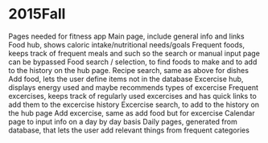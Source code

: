 # 2015Fall

Pages needed for fitness app
Main page, include general info and links
Food hub, shows caloric intake/nutritional needs/goals
Frequent foods, keeps track of frequent meals and such so the search or manual input page can be bypassed
Food search / selection, to find foods to make and to add to the history on the hub page.
Recipe search, same as above for dishes
Add food, lets the user define items not in the database
Excercise hub, displays energy used and maybe recommends types of excercise
Frequent excercises, keeps track of regularly used excercises and has quick links to add them to the excercise history
Excercise search, to add to the history on the hub page
Add excercise, same as add food but for excercise
Calendar page to input info on a day by day basis
Daily pages, generated from database, that lets the user add relevant things from frequent categories
